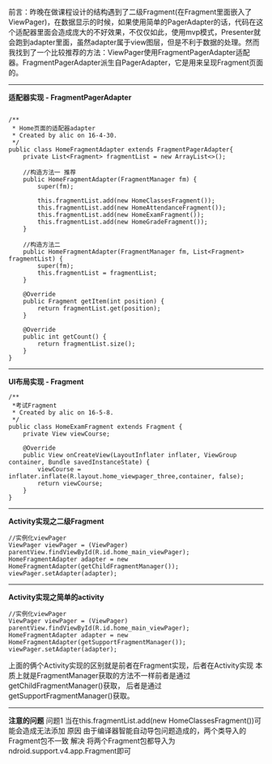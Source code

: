 前言：昨晚在做课程设计的结构遇到了二级Fragment(在Fragment里面嵌入了ViewPager)，在数据显示的时候，如果使用简单的PagerAdapter的话，代码在这个适配器里面会造成庞大的不好效果，不仅仅如此，使用mvp模式，Presenter就会跑到adapter里面，虽然adapter属于view图层，但是不利于数据的处理。然而我找到了一个比较推荐的方法：ViewPager使用FragmentPagerAdapter适配器。FragmentPagerAdapter派生自PagerAdapter，它是用来呈现Fragment页面的。
___
**适配器实现 - FragmentPagerAdapter**
~~~

/**
 * Home页面的适配器adapter
 * Created by alic on 16-4-30.
 */
public class HomeFragmentAdapter extends FragmentPagerAdapter{
    private List<Fragment> fragmentList = new ArrayList<>();
    
    //构造方法一 推荐
    public HomeFragmentAdapter(FragmentManager fm) {
        super(fm);

        this.fragmentList.add(new HomeClassesFragment());
        this.fragmentList.add(new HomeAttendanceFragment());
        this.fragmentList.add(new HomeExamFragment());
        this.fragmentList.add(new HomeGradeFragment());
    }

    //构造方法二
    public HomeFragmentAdapter(FragmentManager fm, List<Fragment> fragmentList) {
        super(fm);
        this.fragmentList = fragmentList;
    }
    
    @Override
    public Fragment getItem(int position) {
        return fragmentList.get(position);
    }

    @Override
    public int getCount() {
        return fragmentList.size();
    }
}
~~~
___


**UI布局实现 - Fragment**
~~~
/**
 *考试Fragment
 * Created by alic on 16-5-8.
 */
public class HomeExamFragment extends Fragment {
    private View viewCourse;

    @Override
    public View onCreateView(LayoutInflater inflater, ViewGroup container, Bundle savedInstanceState) {
        viewCourse = inflater.inflate(R.layout.home_viewpager_three,container, false);
        return viewCourse;
    }
}
~~~
___


**Activity实现之二级Fragment**
~~~
//实例化viewPager
ViewPager viewPager = (ViewPager) parentView.findViewById(R.id.home_main_viewPager);
HomeFragmentAdapter adapter = new HomeFragmentAdapter(getChildFragmentManager());
viewPager.setAdapter(adapter);
~~~
___

**Activity实现之简单的activity**
~~~
//实例化viewPager
ViewPager viewPager = (ViewPager) parentView.findViewById(R.id.home_main_viewPager);
HomeFragmentAdapter adapter = new HomeFragmentAdapter(getSupportFragmentManager());
viewPager.setAdapter(adapter);
~~~
上面的俩个Activity实现的区别就是前者在Fragment实现，后者在Activity实现
本质上就是FragmentManager获取的方法不一样前者是通过getChildFragmentManager()获取，
后者是通过getSupportFragmentManager()获取。
___
**注意的问题**
问题1
当在this.fragmentList.add(new HomeClassesFragment())可能会造成无法添加
原因
由于编译器智能自动导包问题造成的，两个类导入的Fragment包不一致
解决
将两个Fragment包都导入为ndroid.support.v4.app.Fragment即可



































